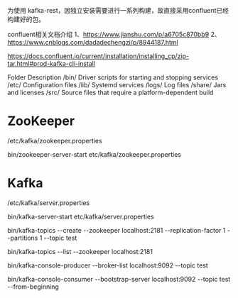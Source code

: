 为使用 kafka-rest，因独立安装需要进行一系列构建，故直接采用confluent已经构建好的包。

confluent相关文档介绍
1、https://www.jianshu.com/p/a6705c870bb9
2、https://www.cnblogs.com/dadadechengzi/p/8944187.html

https://docs.confluent.io/current/installation/installing_cp/zip-tar.html#prod-kafka-cli-install

Folder	Description
/bin/	Driver scripts for starting and stopping services
/etc/	Configuration files
/lib/	Systemd services
/logs/	Log files
/share/	Jars and licenses
/src/	Source files that require a platform-dependent build

ZooKeeper
=========

/etc/kafka/zookeeper.properties

bin/zookeeper-server-start etc/kafka/zookeeper.properties

Kafka
=====

/etc/kafka/server.properties

bin/kafka-server-start etc/kafka/server.properties

bin/kafka-topics --create --zookeeper localhost:2181 --replication-factor 1 --partitions 1 --topic test

bin/kafka-topics --list --zookeeper localhost:2181

bin/kafka-console-producer --broker-list localhost:9092 --topic test

bin/kafka-console-consumer --bootstrap-server localhost:9092 --topic test --from-beginning